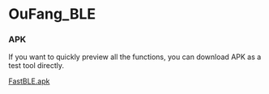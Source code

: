 # OuFang_BLE
### APK
If you want to quickly preview all the functions, you can download APK as a test tool directly.

 [FastBLE.apk](https://github.com/sesamejoe/OuFang_BLE/raw/master/OuFang_BLE_V1_3.apk) 
